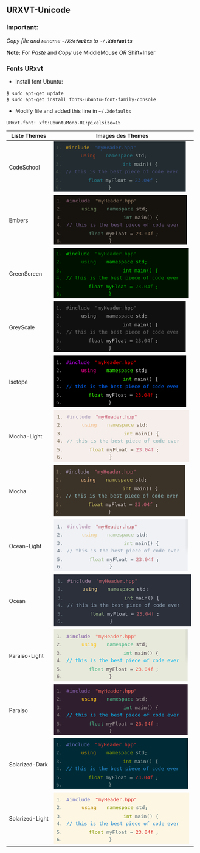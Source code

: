 ## URXVT-Unicode

### Important:
*Copy file and rename **`~/Xdefaults`** to **`~/.Xdefaults`***

**Note:**
For *Paste* and *Copy* use MiddleMouse *OR* Shift+Inser

### Fonts URxvt
* Install font Ubuntu:
```shell
$ sudo apt-get update
$ sudo apt-get install fonts-ubuntu-font-family-console
```

* Modify file and added this line in `~/.Xdefaults`
```
URxvt.font: xft:UbuntuMono-RI:pixelsize=15
```

|Liste Themes|Images des Themes|
|------------|-----------------|
|CodeSchool|![](https://github.com/PhineasPhreak/dotfiles/blob/master/urxvt-unicode/codeschool/urxvt-unicode-theme-codeschool.png)|
|Embers|![](https://github.com/PhineasPhreak/dotfiles/blob/master/urxvt-unicode/embers/urxvt-unicode-theme-embers.png)|
|GreenScreen|![](https://github.com/PhineasPhreak/dotfiles/blob/master/urxvt-unicode/greenscreen/urxvt-unicode-theme-greenscreen.png)|
|GreyScale|![](https://github.com/PhineasPhreak/dotfiles/blob/master/urxvt-unicode/greyscale/urxvt-unicode-theme-greyscale.png)|
|Isotope|![](https://github.com/PhineasPhreak/dotfiles/blob/master/urxvt-unicode/isotope/urxvt-unicode-theme-isotope.png)|
|Mocha-Light|![](https://github.com/PhineasPhreak/dotfiles/blob/master/urxvt-unicode/mocha-light/urxvt-unicode-theme-mocha-light.png)|
|Mocha|![](https://github.com/PhineasPhreak/dotfiles/blob/master/urxvt-unicode/mocha/urxvt-unicode-theme-mocha.png)|
|Ocean-Light|![](https://github.com/PhineasPhreak/dotfiles/blob/master/urxvt-unicode/ocean-light/urxvt-unicode-theme-ocean-light.png)|
|Ocean|![](https://github.com/PhineasPhreak/dotfiles/blob/master/urxvt-unicode/ocean/urxvt-unicode-theme-ocean.png)|
|Paraiso-Light|![](https://github.com/PhineasPhreak/dotfiles/blob/master/urxvt-unicode/paraiso-light/urxvt-unicode-theme-paraiso-light.png)|
|Paraiso|![](https://github.com/PhineasPhreak/dotfiles/blob/master/urxvt-unicode/paraiso/urxvt-unicode-theme-paraiso.png)|
|Solarized-Dark|![](https://github.com/PhineasPhreak/dotfiles/blob/master/urxvt-unicode/solarized-dark/urxvt-unicode-theme-solarized-dark.png)|
|Solarized-Light|![](https://github.com/PhineasPhreak/dotfiles/blob/master/urxvt-unicode/solarized-light/urxvt-unicode-theme-solarized-light.png)|

